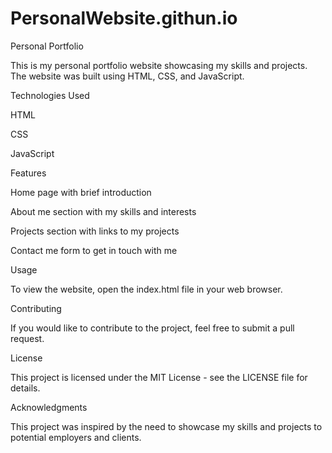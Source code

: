 # PersonalWebsite.githun.io

Personal Portfolio

This is my personal portfolio website showcasing my skills and projects. The website was built using HTML, CSS, and JavaScript.

Technologies Used

HTML

CSS

JavaScript

Features

Home page with brief introduction

About me section with my skills and interests

Projects section with links to my projects

Contact me form to get in touch with me

Usage

To view the website, open the index.html file in your web browser.

Contributing

If you would like to contribute to the project, feel free to submit a pull request.

License

This project is licensed under the MIT License - see the LICENSE file for details.

Acknowledgments

This project was inspired by the need to showcase my skills and projects to potential employers and clients.
